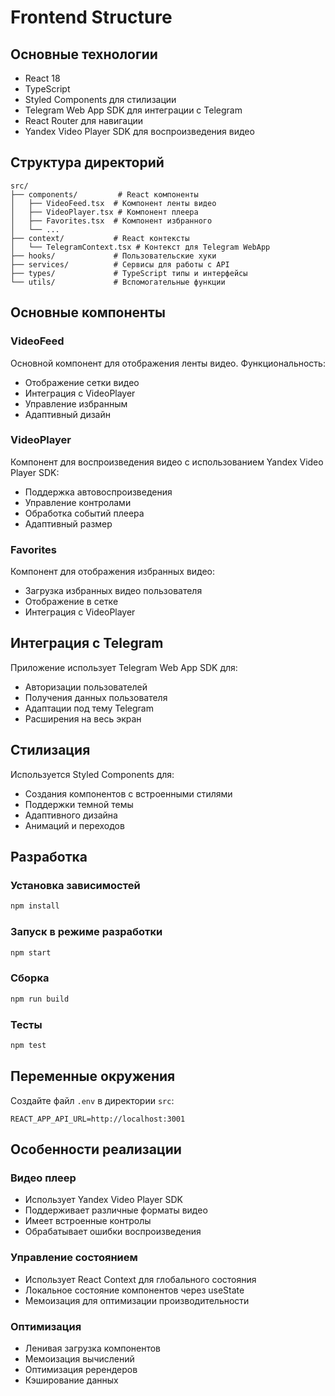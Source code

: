 # Frontend Structure

## Основные технологии

- React 18
- TypeScript
- Styled Components для стилизации
- Telegram Web App SDK для интеграции с Telegram
- React Router для навигации
- Yandex Video Player SDK для воспроизведения видео

## Структура директорий

```
src/
├── components/         # React компоненты
│   ├── VideoFeed.tsx  # Компонент ленты видео
│   ├── VideoPlayer.tsx # Компонент плеера
│   ├── Favorites.tsx  # Компонент избранного
│   └── ...
├── context/           # React контексты
│   └── TelegramContext.tsx # Контекст для Telegram WebApp
├── hooks/             # Пользовательские хуки
├── services/          # Сервисы для работы с API
├── types/             # TypeScript типы и интерфейсы
└── utils/             # Вспомогательные функции
```

## Основные компоненты

### VideoFeed
Основной компонент для отображения ленты видео. Функциональность:
- Отображение сетки видео
- Интеграция с VideoPlayer
- Управление избранным
- Адаптивный дизайн

### VideoPlayer
Компонент для воспроизведения видео с использованием Yandex Video Player SDK:
- Поддержка автовоспроизведения
- Управление контролами
- Обработка событий плеера
- Адаптивный размер

### Favorites
Компонент для отображения избранных видео:
- Загрузка избранных видео пользователя
- Отображение в сетке
- Интеграция с VideoPlayer

## Интеграция с Telegram

Приложение использует Telegram Web App SDK для:
- Авторизации пользователей
- Получения данных пользователя
- Адаптации под тему Telegram
- Расширения на весь экран

## Стилизация

Используется Styled Components для:
- Создания компонентов с встроенными стилями
- Поддержки темной темы
- Адаптивного дизайна
- Анимаций и переходов

## Разработка

### Установка зависимостей
```bash
npm install
```

### Запуск в режиме разработки
```bash
npm start
```

### Сборка
```bash
npm run build
```

### Тесты
```bash
npm test
```

## Переменные окружения

Создайте файл `.env` в директории `src`:

```
REACT_APP_API_URL=http://localhost:3001
```

## Особенности реализации

### Видео плеер
- Использует Yandex Video Player SDK
- Поддерживает различные форматы видео
- Имеет встроенные контролы
- Обрабатывает ошибки воспроизведения

### Управление состоянием
- Использует React Context для глобального состояния
- Локальное состояние компонентов через useState
- Мемоизация для оптимизации производительности

### Оптимизация
- Ленивая загрузка компонентов
- Мемоизация вычислений
- Оптимизация ререндеров
- Кэширование данных
